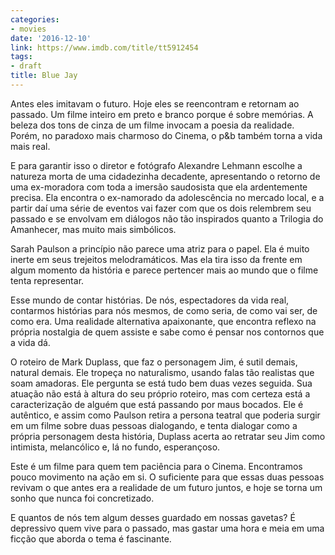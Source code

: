 ```yaml
---
categories:
- movies
date: '2016-12-10'
link: https://www.imdb.com/title/tt5912454
tags:
- draft
title: Blue Jay
---
```


Antes eles imitavam o futuro. Hoje eles se reencontram e retornam ao passado. Um filme inteiro em preto e branco porque é sobre memórias. A beleza dos tons de cinza de um filme invocam a poesia da realidade. Porém, no paradoxo mais charmoso do Cinema, o p&b também torna a vida mais real.

E para garantir isso o diretor e fotógrafo Alexandre Lehmann escolhe a natureza morta de uma cidadezinha decadente, apresentando o retorno de uma ex-moradora com toda a imersão saudosista que ela ardentemente precisa. Ela encontra o ex-namorado da adolescência no mercado local, e a partir daí uma série de eventos vai fazer com que os dois relembrem seu passado e se envolvam em diálogos não tão inspirados quanto a Trilogia do Amanhecer, mas muito mais simbólicos.

Sarah Paulson a princípio não parece uma atriz para o papel. Ela é muito inerte em seus trejeitos melodramáticos. Mas ela tira isso da frente em algum momento da história e parece pertencer mais ao mundo que o filme tenta representar.

Esse mundo de contar histórias. De nós, espectadores da vida real, contarmos histórias para nós mesmos, de como seria, de como vai ser, de como era. Uma realidade alternativa apaixonante, que encontra reflexo na própria nostalgia de quem assiste e sabe como é pensar nos contornos que a vida dá.

O roteiro de Mark Duplass, que faz o personagem Jim, é sutil demais, natural demais. Ele tropeça no naturalismo, usando falas tão realistas que soam amadoras. Ele pergunta se está tudo bem duas vezes seguida. Sua atuação não está à altura do seu próprio roteiro, mas com certeza está a caracterização de alguém que está passando por maus bocados. Ele é autêntico, e assim como Paulson retira a persona teatral que poderia surgir em um filme sobre duas pessoas dialogando, e tenta dialogar como a própria personagem desta história, Duplass acerta ao retratar seu Jim como intimista, melancólico e, lá no fundo, esperançoso.

Este é um filme para quem tem paciência para o Cinema. Encontramos pouco movimento na ação em si. O suficiente para que essas duas pessoas revivam o que antes era a realidade de um futuro juntos, e hoje se torna um sonho que nunca foi concretizado.

E quantos de nós tem algum desses guardado em nossas gavetas? É depressivo quem vive para o passado, mas gastar uma hora e meia em uma ficção que aborda o tema é fascinante.